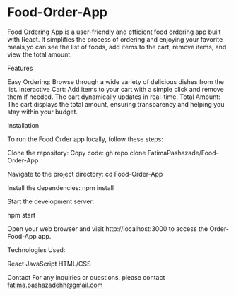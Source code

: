 # Food-Order-App
Food Ordering App is a user-friendly and efficient food ordering app built with React. It simplifies the process of ordering and enjoying your favorite meals,yo can see the list of foods, add items to the cart, remove items, and view the total amount.

Features

Easy Ordering: Browse through a wide variety of delicious dishes from the list.
Interactive Cart: Add items to your cart with a simple click and remove them if needed. The cart dynamically updates in real-time.
Total Amount: The cart displays the total amount, ensuring transparency and helping you stay within your budget.

Installation

To run the Food Order app locally, follow these steps:

Clone the repository:
Copy code:
gh repo clone FatimaPashazade/Food-Order-App

Navigate to the project directory: 
cd Food-Order-App

Install the dependencies:
npm install

Start the development server:

npm start

Open your web browser and visit http://localhost:3000 to access the Order-Food-App app.

Technologies Used: 

React
JavaScript
HTML/CSS


Contact
For any inquiries or questions, please contact fatima.pashazadehh@gmail.com
